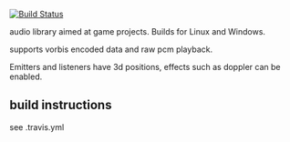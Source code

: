 [![Build Status](https://travis-ci.org/jfcameron/gdk-audio.svg?branch=master)](https://travis-ci.org/jfcameron/gdk-audio)

audio library aimed at game projects. Builds for Linux and Windows.

supports vorbis encoded data and raw pcm playback.

Emitters and listeners have 3d positions, effects such as doppler can be enabled.

## build instructions
see .travis.yml

